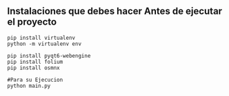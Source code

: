 ## Instalaciones que debes hacer Antes de ejecutar el proyecto

```
pip install virtualenv
python -m virtualenv env

pip install pyqt6-webengine
pip install folium
pip install osmnx

#Para su Ejecucion
python main.py

```
